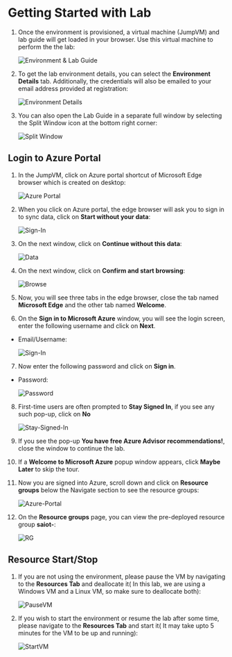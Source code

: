 # Getting Started with Lab

1. Once the environment is provisioned, a virtual machine (JumpVM) and lab guide will get loaded in your browser. Use this virtual machine to perform the the lab:

   ![Environment & Lab Guide](https://github.com/CloudLabsAI-Azure/Automated-Quality-Inspection/blob/aiot/media/01.png?raw=true)

2. To get the lab environment details, you can select the **Environment Details** tab. Additionally, the credentials will also be emailed to your email address provided at registration:

   ![Environment Details](https://github.com/CloudLabsAI-Azure/Automated-Quality-Inspection/blob/aiot/media/02.png?raw=true)

3. You can also open the Lab Guide in a separate full window by selecting the Split Window icon at the bottom right corner:

   ![Split Window](https://github.com/CloudLabsAI-Azure/Automated-Quality-Inspection/blob/aiot/media/03.png?raw=true)

## Login to Azure Portal

1. In the JumpVM, click on Azure portal shortcut of Microsoft Edge browser which is created on desktop:

   ![Azure Portal](https://github.com/CloudLabsAI-Azure/Automated-Quality-Inspection/blob/aiot/media/04.png?raw=true)

2. When you click on Azure portal, the edge browser will ask you to sign in to sync data, click on **Start without your data**:

   ![Sign-In](https://github.com/CloudLabsAI-Azure/Automated-Quality-Inspection/blob/aiot/media/05.png?raw=true)

3. On the next window, click on **Continue without this data**:

   ![Data](https://github.com/CloudLabsAI-Azure/Automated-Quality-Inspection/blob/aiot/media/06.png?raw=true)

4. On the next window, click on **Confirm and start browsing**:

   ![Browse](https://github.com/CloudLabsAI-Azure/Automated-Quality-Inspection/blob/aiot/media/07.png?raw=true)

5. Now, you will see three tabs in the edge browser, close the tab named **Microsoft Edge** and the other tab named **Welcome**.

6. On the **Sign in to Microsoft Azure** window, you will see the login screen, enter the following username and click on **Next**.

* Email/Username: <inject key="AzureAdUserEmail"></inject>

    ![Sign-In](https://github.com/CloudLabsAI-Azure/Automated-Quality-Inspection/blob/aiot/media/08.png?raw=true)

7. Now enter the following password and click on **Sign in**.

* Password: <inject key="AzureAdUserPassword"></inject>

   ![Password](https://github.com/CloudLabsAI-Azure/Automated-Quality-Inspection/blob/aiot/media/09.png?raw=true)

8. First-time users are often prompted to **Stay Signed In**, if you see any such pop-up, click on **No**

   ![Stay-Signed-In](https://github.com/CloudLabsAI-Azure/Automated-Quality-Inspection/blob/aiot/media/11.png?raw=true)

9. If you see the pop-up **You have free Azure Advisor recommendations!**, close the window to continue the lab.

10. If a **Welcome to Microsoft Azure** popup window appears, click **Maybe Later** to skip the tour.

11. Now you are signed into Azure, scroll down and click on **Resource groups** below the Navigate section to see the resource groups:

    ![Azure-Portal](https://github.com/CloudLabsAI-Azure/Automated-Quality-Inspection/blob/aiot/media/10.png?raw=true)

12. On the **Resource groups** page, you can view the pre-deployed resource group **saiot-<inject key ="DeploymentID"></inject>**:

    ![RG](https://github.com/CloudLabsAI-Azure/Automated-Quality-Inspection/blob/aiot/media/12.png?raw=true)

## Resource Start/Stop

1. If you are not using the environment, please pause the VM by navigating to the **Resources Tab** and deallocate it( In this lab, we are using a Windows VM and a Linux VM, so make sure to deallocate both):

   ![PauseVM](https://github.com/CloudLabsAI-Azure/Automated-Quality-Inspection/blob/aiot/media/13.png?raw=true)

2. If you wish to start the environment or resume the lab after some time, please navigate to the **Resources Tab** and start it( It may take upto 5 minutes for the VM to be up and running):

   ![StartVM](https://github.com/CloudLabsAI-Azure/Automated-Quality-Inspection/blob/aiot/media/14.png?raw=true)
